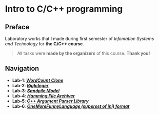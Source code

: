 # Intro to C/C++ programming

## Preface

Laboratory works that I made during first semester of _Infomation Systems and Technology_ for **the C/C++ course**.

> All tasks were **made by the organizers** of this course. **Thank you!**

## Navigation

- **Lab-1**: _**[WordCount Clone](./Lab-1/)**_
- **Lab-2**: _**[BigInteger](./Lab-2/)**_
- **Lab-3**: _**[Sandpile Model](./Lab-3/)**_
- **Lab-4**: _**[Hamming File Archiver](./Lab-4/)**_
- **Lab-5**: _**[C++ Argument Parser Library](./Lab-5/)**_
- **Lab-6**: _**[OneMoreFunnyLanguage (superset of ini) format](./Lab-6/)**_
